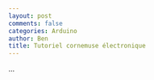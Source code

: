 ```yaml
---
layout: post
comments: false
categories: Arduino
author: Ben
title: Tutoriel cornemuse électronique
---
```


...
